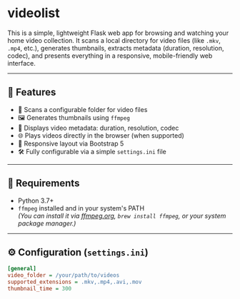 # videolist
This is a simple, lightweight Flask web app for browsing and watching your home video collection. It scans a local directory for video files (like `.mkv`, `.mp4`, etc.), generates thumbnails, extracts metadata (duration, resolution, codec), and presents everything in a responsive, mobile-friendly web interface.

---

## 🚀 Features

- 📁 Scans a configurable folder for video files
- 🖼️ Generates thumbnails using `ffmpeg`
- 🧠 Displays video metadata: duration, resolution, codec
- 🌐 Plays videos directly in the browser (when supported)
- 📱 Responsive layout via Bootstrap 5
- 🛠️ Fully configurable via a simple `settings.ini` file

---

## 🧩 Requirements

- Python 3.7+
- `ffmpeg` installed and in your system's PATH  
  _(You can install it via [ffmpeg.org](https://ffmpeg.org/download.html), `brew install ffmpeg`, or your system package manager.)_

---

## ⚙️ Configuration (`settings.ini`)

```ini
[general]
video_folder = /your/path/to/videos
supported_extensions = .mkv,.mp4,.avi,.mov
thumbnail_time = 300
